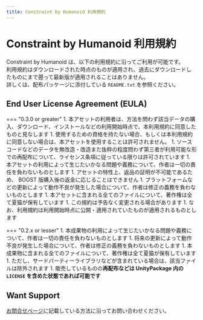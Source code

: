 ```yaml
---
title: Constraint by Humanoid 利用規約
---
```


# Constraint by Humanoid 利用規約

Constraint by Humanoid は、以下の利用規約に沿ってご利用が可能です。  
利用規約はダウンロードされた時点のものが適用され、過去にダウンロードしたものにまで遡って最新版が適用されることはありません。  
詳しくは、配布パッケージに添付している `README.txt` を参照ください。

## End User License Agreement (EULA)

<!-- prettier-ignore-start -->
=== "0.3.0 or greater"
    1. 本アセットの利用者は、方法を問わず該当データの購入、ダウンロード、インストールなどの利用開始時点で、本利用規約に同意したものと見なします
         1. 使用するための資格を持たない場合、もしくは本利用規約に同意しない場合は、本アセットを使用することは許可されません。
    1. ソースコードなどのデータを無改造・改造また抜粋の程度問わず第三者が利用可能な形での再配布について、ライセンス条項に従っている限りは許可されています
    1. 本アセットの利用によって生じたいかなる問題や義務について、作者は一切の責任を負わないものとします
         1. アセットの特性上、返品の証明が不可能であるため、 BOOST 版購入後の返金に応じることはできません
    1. プラットフォームなどの更新によって動作不良が発生した場合について、作者は修正の義務を負わないものとします
    1. 本アセットに含まれる全てのファイルについて、著作権は全て夏猫が保有しています
    1. この規約は予告なく変更される場合があります
         1. なお、利用規約は利用開始時点に公開・適用されていたものが適用されるものとします

=== "0.2.x or lesser"
    1. 本成果物の利用によって生じたいかなる問題や義務について、作者は一切の責任を負わないものとします
    1. 将来の更新によって動作不良が発生した場合について、作者は修正の義務を負わないものとします
    1. 本成果物に含まれる全てのファイルについて、著作権は全て夏猫が保有しています
        1. ただし、サードパーティーライブラリなどが含まれている場合は、該当ファイルは除外されます
    1. 販売しているものの**再配布などは UnityPackage 内の `LICENSE` を含めた状態であれば可能です**

<!-- prettier-ignore-end -->

## Want Support

[お問合せページ](/contact)に記載している方法に沿ってお問い合わせください。
